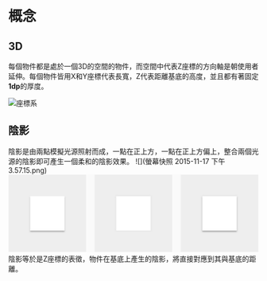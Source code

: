 # 概念

## 3D
每個物件都是處於一個3D的空間的物件，而空間中代表Z座標的方向軸是朝使用者延伸。每個物件皆用X和Y座標代表長寬，Z代表距離基底的高度，並且都有著固定**1dp**的厚度。

![座標系](http://material-design.storage.googleapis.com/publish/material_v_4/material_ext_publish/0Bx4BSt6jniD7UXpQYWltVjNPWXc/whatismaterial_environment_3d.png)

## 陰影
陰影是由兩點模擬光源照射而成，一點在正上方，一點在正上方偏上，整合兩個光源的陰影即可產生一個柔和的陰影效果。
![](螢幕快照 2015-11-17 下午3.57.15.png)
![](assets/concept_shadow.png)
陰影等於是Z座標的表徵，物件在基底上產生的陰影，將直接對應到其與基底的距離。